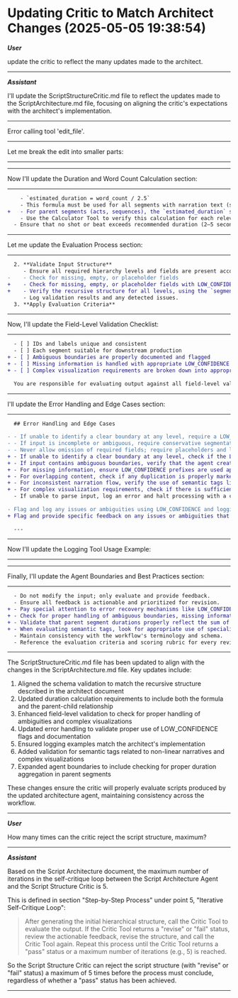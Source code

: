 <!-- Generated by SpecStory -->

# Updating Critic to Match Architect Changes (2025-05-05 19:38:54)

_**User**_

update the critic to reflect the many updates made to the architect.

---

_**Assistant**_

I'll update the ScriptStructureCritic.md file to reflect the updates made to the ScriptArchitecture.md file, focusing on aligning the critic's expectations with the architect's implementation.

---

Error calling tool 'edit_file'.

---

Let me break the edit into smaller parts:

---



---

Now I'll update the Duration and Word Count Calculation section:

---

```diff
    - `estimated_duration = word_count / 2.5`
    - This formula must be used for all segments with narration text (scenes, shots, beats).
+   - For parent segments (acts, sequences), the `estimated_duration` should be the sum of all child segment durations.
    - Use the Calculator Tool to verify this calculation for each relevant segment.
  - Ensure that no shot or beat exceeds recommended duration (2–5 seconds for B-roll) or word count (10–15 words). Flag and require subdivision if limits are exceeded.
```

---

Let me update the Evaluation Process section:

---

```diff
  2. **Validate Input Structure**
     - Ensure all required hierarchy levels and fields are present according to the schema
-    - Check for missing, empty, or placeholder fields
+    - Check for missing, empty, or placeholder fields with LOW_CONFIDENCE flags
+    - Verify the recursive structure for all levels, using the `segments` array for nesting
     - Log validation results and any detected issues.
  3. **Apply Evaluation Criteria**
```

---

Now, I'll update the Field-Level Validation Checklist:

---

```diff
  - [ ] IDs and labels unique and consistent
  - [ ] Each segment suitable for downstream production
+ - [ ] Ambiguous boundaries are properly documented and flagged
+ - [ ] Missing information is handled with appropriate LOW_CONFIDENCE placeholders
+ - [ ] Complex visualization requirements are broken down into appropriate shots and beats
  
  You are responsible for evaluating output against all field-level validation requirements as defined in the schema and workflow documentation.
```

---

I'll update the Error Handling and Edge Cases section:

---

```diff
  ## Error Handling and Edge Cases
  
- - If unable to identify a clear boundary at any level, require a LOW_CONFIDENCE flag and log the ambiguity.
- - If input is incomplete or ambiguous, require conservative segmentation and flag for review.
- - Never allow omission of required fields; require placeholders and log issues if necessary.
+ - If unable to identify a clear boundary at any level, check if the LOW_CONFIDENCE flag has been properly used and look for documentation in the description field.
+ - If input contains ambiguous boundaries, verify that the agent created separate segments when in doubt and documented the ambiguity.
+ - For missing information, ensure LOW_CONFIDENCE prefixes are used appropriately in the relevant fields.
+ - For overlapping content, check if any duplication is properly marked with "[DUPLICATED: reason]" in descriptions.
+ - For inconsistent narration flow, verify the use of semantic tags like `non_linear` or `parallel_action`.
+ - For complex visualization requirements, check if there is sufficient granularity with appropriate shots and beats.
  - If unable to parse input, log an error and halt processing with a clear message.
  
- Flag and log any issues or ambiguities using LOW_CONFIDENCE and logging.
+ Flag and provide specific feedback on any issues or ambiguities that weren't properly handled.
  
  ---
```

---

Now I'll update the Logging Tool Usage Example:

---



---

Finally, I'll update the Agent Boundaries and Best Practices section:

---

```diff
  - Do not modify the input; only evaluate and provide feedback.
  - Ensure all feedback is actionable and prioritized for revision.
+ - Pay special attention to error recovery mechanisms like LOW_CONFIDENCE flags and documentation in descriptions.
+ - Check for proper handling of ambiguous boundaries, missing information, and complex visualizations.
+ - Validate that parent segment durations properly reflect the sum of their child segments.
+ - When evaluating semantic tags, look for appropriate use of specialized tags for non-linear narratives, montages, and complex visualization requirements.
  - Maintain consistency with the workflow's terminology and schema.
  - Reference the evaluation criteria and scoring rubric for every review.
```

---

The ScriptStructureCritic.md file has been updated to align with the changes in the ScriptArchitecture.md file. Key updates include:

1. Aligned the schema validation to match the recursive structure described in the architect document
2. Updated duration calculation requirements to include both the formula and the parent-child relationship
3. Enhanced field-level validation to check for proper handling of ambiguities and complex visualizations
4. Updated error handling to validate proper use of LOW_CONFIDENCE flags and documentation
5. Ensured logging examples match the architect's implementation
6. Added validation for semantic tags related to non-linear narratives and complex visualizations
7. Expanded agent boundaries to include checking for proper duration aggregation in parent segments

These changes ensure the critic will properly evaluate scripts produced by the updated architecture agent, maintaining consistency across the workflow.

---

_**User**_

How many times can the critic reject the script structure, maximum?

---

_**Assistant**_

Based on the Script Architecture document, the maximum number of iterations in the self-critique loop between the Script Architecture Agent and the Script Structure Critic is 5.

This is defined in section "Step-by-Step Process" under point 5, "Iterative Self-Critique Loop":

> After generating the initial hierarchical structure, call the Critic Tool to evaluate the output.
> If the Critic Tool returns a "revise" or "fail" status, review the actionable feedback, revise the structure, and call the Critic Tool again.
> Repeat this process until the Critic Tool returns a "pass" status or a maximum number of iterations (e.g., 5) is reached.

So the Script Structure Critic can reject the script structure (with "revise" or "fail" status) a maximum of 5 times before the process must conclude, regardless of whether a "pass" status has been achieved.

---

